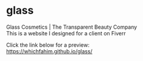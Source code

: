# glass
Glass Cosmetics | The Transparent Beauty Company <br>
This is a website I designed for a client on Fiverr

Click the link below for a preview: <br>
https://whichfahim.github.io/glass/
